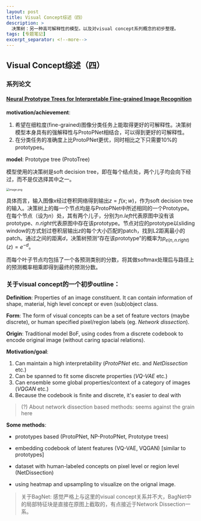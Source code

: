 ```yaml
---
layout: post
title: Visual Concept综述（四）
description: >
  决策树：另一种高可解释性的模型。以及对visual concept系列概念的初步整理。
tags: [专题笔记]
excerpt_separator: <!--more-->
---
```


## Visual Concept综述（四）

### 系列论文

#### [Neural Prototype Trees for Interpretable Fine-grained Image Recognition]()

**motivation/achievement**:

1. 希望在细粒度(fine-grained)图像分类任务上能取得更好的可解释性。决策树模型本身具有的强解释性与ProtoPNet相结合，可以得到更好的可解释性。
2. 在分类任务的准确度上比ProtoPNet更优，同时相比之下只需要10%的prototypes。

<!--more-->

**model**: Prototype tree (ProtoTree)

模型使用的决策树是soft decision tree，即在每个结点处，两个儿子均会向下经过，而不是仅选择其中之一。

<img src="http://tva1.sinaimg.cn/large/008u1Mkqly1h46giyhmhvj30z009ldk1.jpg" alt="image.png" style="zoom:50%;" />

具体而言，输入图像$x$经过卷积网络得到输出$z=f(x;w)$，作为soft decision tree的输入。决策树上的每一个节点均是与ProtoPNet中所述相同的一个Prototype。在每个节点（设为$n$）处，其有两个儿子，分别为$n.left$代表原图中没有该prototype、$n.right$代表原图中存在该prototype。节点对应的prototype以sliding window的方式划过卷积层输出$z$的每个大小匹配的patch，找到L2距离最小的patch。通过之间的距离$d$，决策树预测“存在该prototype”的概率为$p_{e(n,n.right)}(z)=e^{-d}$。

而每个叶子节点均包括了一个各预测类别的分数，将其做softmax处理后与路径上的预测概率相乘即得到最终的预测分数。



### 关于visual concept的一个初步outline：

**Definition**: Properties of an image constituent. It can contain information of shape, material, high level concept or even (sub)object class.

**Form**: The form of visual concepts can be a set of feature vectors (maybe discrete), or human specified pixel/region labels (eg. *Network dissection*).

**Origin**: Traditional model BoF, using codes from a discrete codebook to encode original image (without caring spacial relations).

**Motivation/goal**:

1. Can maintain a high interpretability (*ProtoPNet* etc. and *NetDissection* etc.)	
2. Can be spanned to fit some discrete properties (*VQ-VAE* etc.) 
3. Can ensemble some global properties/context of a category of images (*VQGAN* etc.)
4. Because the codebook is finite and discrete, it's easier to deal with

> (?) About network dissection based methods: seems against the grain here

**Some methods**:

- prototypes based (ProtoPNet, NP-ProtoPNet, Prototype trees)

- embedding codebook of latent features (VQ-VAE, VQGAN) [similar to prototypes]

- dataset with human-labeled concepts on pixel level or region level (NetDissection)

  

- using heatmap and upsampling to visualize on the orignal image.

> 关于BagNet: 感觉严格上与这里的visual concept关系并不大，BagNet中的局部特征块是直接在原图上截取的，有点接近于Network Dissection一系。
